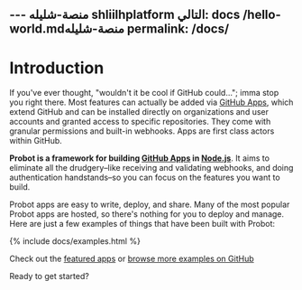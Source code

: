 --- منصة-شليله
shliilhplatform 
التالي: docs /hello-world.mdمنصة-شليله 
permalink: /docs/
---

# Introduction

If you've ever thought, "wouldn't it be cool if GitHub could…"; imma stop you right there. Most features can actually be added via [GitHub Apps](https://developer.github.com/apps/), which extend GitHub and can be installed directly on organizations and user accounts and granted access to specific repositories. They come with granular permissions and built-in webhooks. Apps are first class actors within GitHub.

**Probot is a framework for building [GitHub Apps](http://developer.github.com/apps) in [Node.js](https://nodejs.org/)**. It aims to eliminate all the drudgery–like receiving and validating webhooks, and doing authentication handstands–so you can focus on the features you want to build.

Probot apps are easy to write, deploy, and share. Many of the most popular Probot apps are hosted, so there's nothing for you to deploy and manage. Here are just a few examples of things that have been built with Probot:

{% include docs/examples.html %}

Check out the [featured apps](https://probot.github.io/apps/) or [browse more examples on GitHub](https://github.com/search?q=topic%3Aprobot-app&type=Repositories)

Ready to get started?
